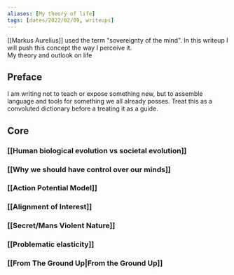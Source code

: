 ```yaml
---
aliases: [My theory of life]
tags: [dates/2022/02/09, writeups]
---
```

[[Markus Aurelius]] used the term "sovereignty of the mind". In this writeup I will push this concept the way I perceive it.  
My theory and outlook on life

## Preface
I am writing not to teach or expose something new, but to assemble language and tools for something we all already posses. Treat this as a convoluted dictionary before a treating it as a guide.

## Core

### [[Human biological evolution vs societal evolution]]

### [[Why we should have control over our minds]]

### [[Action Potential Model]]

### [[Alignment of Interest]]

### [[Secret/Mans Violent Nature]]

### [[Problematic elasticity]]

### [[From The Ground Up|From the Ground Up]]
